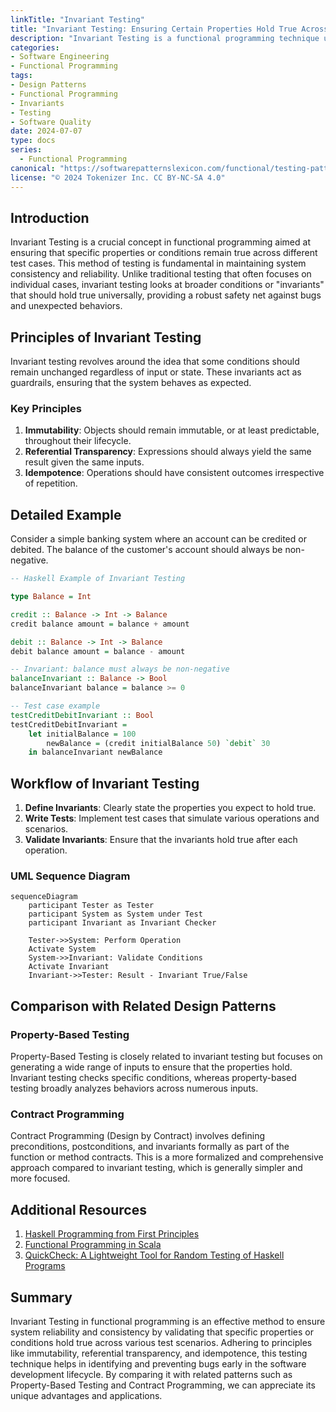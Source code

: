 ```yaml
---
linkTitle: "Invariant Testing"
title: "Invariant Testing: Ensuring Certain Properties Hold True Across Test Cases"
description: "Invariant Testing is a functional programming technique used to ensure that specified properties or conditions consistently hold true across various test cases. This article delves into the principles of invariant testing, its design patterns, and related resources."
categories:
- Software Engineering
- Functional Programming
tags:
- Design Patterns
- Functional Programming
- Invariants
- Testing
- Software Quality
date: 2024-07-07
type: docs
series:
  - Functional Programming
canonical: "https://softwarepatternslexicon.com/functional/testing-patterns/testing-strategies/invariant-testing"
license: "© 2024 Tokenizer Inc. CC BY-NC-SA 4.0"
---
```



## Introduction

Invariant Testing is a crucial concept in functional programming aimed at ensuring that specific properties or conditions remain true across different test cases. This method of testing is fundamental in maintaining system consistency and reliability. Unlike traditional testing that often focuses on individual cases, invariant testing looks at broader conditions or "invariants" that should hold true universally, providing a robust safety net against bugs and unexpected behaviors.

## Principles of Invariant Testing

Invariant testing revolves around the idea that some conditions should remain unchanged regardless of input or state. These invariants act as guardrails, ensuring that the system behaves as expected.

### Key Principles

1. **Immutability**: Objects should remain immutable, or at least predictable, throughout their lifecycle.
2. **Referential Transparency**: Expressions should always yield the same result given the same inputs.
3. **Idempotence**: Operations should have consistent outcomes irrespective of repetition.

## Detailed Example

Consider a simple banking system where an account can be credited or debited. The balance of the customer's account should always be non-negative.

```haskell
-- Haskell Example of Invariant Testing

type Balance = Int

credit :: Balance -> Int -> Balance
credit balance amount = balance + amount

debit :: Balance -> Int -> Balance
debit balance amount = balance - amount

-- Invariant: balance must always be non-negative
balanceInvariant :: Balance -> Bool
balanceInvariant balance = balance >= 0

-- Test case example
testCreditDebitInvariant :: Bool
testCreditDebitInvariant =
    let initialBalance = 100
        newBalance = (credit initialBalance 50) `debit` 30
    in balanceInvariant newBalance
```

## Workflow of Invariant Testing

1. **Define Invariants**: Clearly state the properties you expect to hold true.
2. **Write Tests**: Implement test cases that simulate various operations and scenarios.
3. **Validate Invariants**: Ensure that the invariants hold true after each operation.

### UML Sequence Diagram

```mermaid
sequenceDiagram
    participant Tester as Tester
    participant System as System under Test
    participant Invariant as Invariant Checker

    Tester->>System: Perform Operation
    Activate System
    System->>Invariant: Validate Conditions
    Activate Invariant
    Invariant->>Tester: Result - Invariant True/False
```

## Comparison with Related Design Patterns

### Property-Based Testing
Property-Based Testing is closely related to invariant testing but focuses on generating a wide range of inputs to ensure that the properties hold. Invariant testing checks specific conditions, whereas property-based testing broadly analyzes behaviors across numerous inputs.

### Contract Programming
Contract Programming (Design by Contract) involves defining preconditions, postconditions, and invariants formally as part of the function or method contracts. This is a more formalized and comprehensive approach compared to invariant testing, which is generally simpler and more focused.

## Additional Resources

1. [Haskell Programming from First Principles](http://haskellbook.com/)
2. [Functional Programming in Scala](https://www.manning.com/books/functional-programming-in-scala)
3. [QuickCheck: A Lightweight Tool for Random Testing of Haskell Programs](https://hackage.haskell.org/package/QuickCheck)

## Summary

Invariant Testing in functional programming is an effective method to ensure system reliability and consistency by validating that specific properties or conditions hold true across various test scenarios. Adhering to principles like immutability, referential transparency, and idempotence, this testing technique helps in identifying and preventing bugs early in the software development lifecycle. By comparing it with related patterns such as Property-Based Testing and Contract Programming, we can appreciate its unique advantages and applications.

